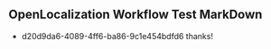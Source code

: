 ## OpenLocalization Workflow Test MarkDown
* d20d9da6-4089-4ff6-ba86-9c1e454bdfd6 thanks!

<!--HONumber=Jul16_HO2-->


